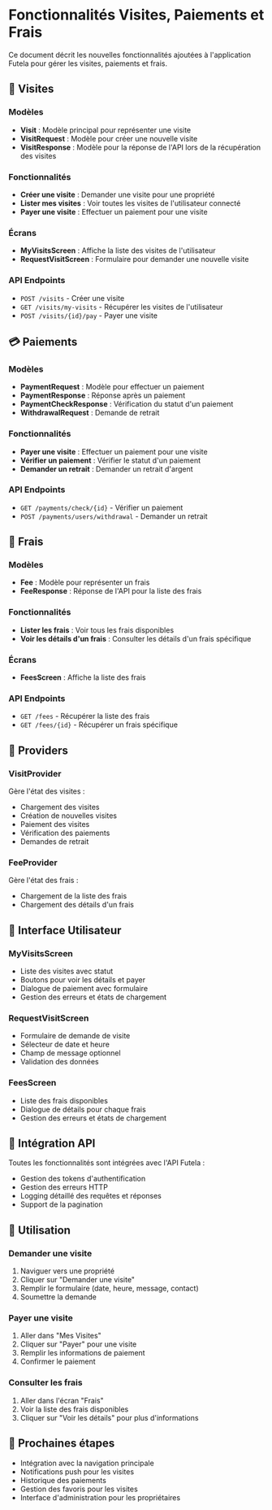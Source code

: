 # Fonctionnalités Visites, Paiements et Frais

Ce document décrit les nouvelles fonctionnalités ajoutées à l'application Futela pour gérer les visites, paiements et frais.

## 📅 Visites

### Modèles
- **Visit** : Modèle principal pour représenter une visite
- **VisitRequest** : Modèle pour créer une nouvelle visite
- **VisitResponse** : Modèle pour la réponse de l'API lors de la récupération des visites

### Fonctionnalités
- **Créer une visite** : Demander une visite pour une propriété
- **Lister mes visites** : Voir toutes les visites de l'utilisateur connecté
- **Payer une visite** : Effectuer un paiement pour une visite

### Écrans
- **MyVisitsScreen** : Affiche la liste des visites de l'utilisateur
- **RequestVisitScreen** : Formulaire pour demander une nouvelle visite

### API Endpoints
- `POST /visits` - Créer une visite
- `GET /visits/my-visits` - Récupérer les visites de l'utilisateur
- `POST /visits/{id}/pay` - Payer une visite

## 💳 Paiements

### Modèles
- **PaymentRequest** : Modèle pour effectuer un paiement
- **PaymentResponse** : Réponse après un paiement
- **PaymentCheckResponse** : Vérification du statut d'un paiement
- **WithdrawalRequest** : Demande de retrait

### Fonctionnalités
- **Payer une visite** : Effectuer un paiement pour une visite
- **Vérifier un paiement** : Vérifier le statut d'un paiement
- **Demander un retrait** : Demander un retrait d'argent

### API Endpoints
- `GET /payments/check/{id}` - Vérifier un paiement
- `POST /payments/users/withdrawal` - Demander un retrait

## 💸 Frais

### Modèles
- **Fee** : Modèle pour représenter un frais
- **FeeResponse** : Réponse de l'API pour la liste des frais

### Fonctionnalités
- **Lister les frais** : Voir tous les frais disponibles
- **Voir les détails d'un frais** : Consulter les détails d'un frais spécifique

### Écrans
- **FeesScreen** : Affiche la liste des frais

### API Endpoints
- `GET /fees` - Récupérer la liste des frais
- `GET /fees/{id}` - Récupérer un frais spécifique

## 🔧 Providers

### VisitProvider
Gère l'état des visites :
- Chargement des visites
- Création de nouvelles visites
- Paiement des visites
- Vérification des paiements
- Demandes de retrait

### FeeProvider
Gère l'état des frais :
- Chargement de la liste des frais
- Chargement des détails d'un frais

## 🎨 Interface Utilisateur

### MyVisitsScreen
- Liste des visites avec statut
- Boutons pour voir les détails et payer
- Dialogue de paiement avec formulaire
- Gestion des erreurs et états de chargement

### RequestVisitScreen
- Formulaire de demande de visite
- Sélecteur de date et heure
- Champ de message optionnel
- Validation des données

### FeesScreen
- Liste des frais disponibles
- Dialogue de détails pour chaque frais
- Gestion des erreurs et états de chargement

## 🔌 Intégration API

Toutes les fonctionnalités sont intégrées avec l'API Futela :
- Gestion des tokens d'authentification
- Gestion des erreurs HTTP
- Logging détaillé des requêtes et réponses
- Support de la pagination

## 📱 Utilisation

### Demander une visite
1. Naviguer vers une propriété
2. Cliquer sur "Demander une visite"
3. Remplir le formulaire (date, heure, message, contact)
4. Soumettre la demande

### Payer une visite
1. Aller dans "Mes Visites"
2. Cliquer sur "Payer" pour une visite
3. Remplir les informations de paiement
4. Confirmer le paiement

### Consulter les frais
1. Aller dans l'écran "Frais"
2. Voir la liste des frais disponibles
3. Cliquer sur "Voir les détails" pour plus d'informations

## 🚀 Prochaines étapes

- Intégration avec la navigation principale
- Notifications push pour les visites
- Historique des paiements
- Gestion des favoris pour les visites
- Interface d'administration pour les propriétaires
